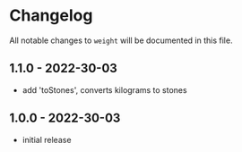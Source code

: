 # Changelog

All notable changes to `weight` will be documented in this file.

## 1.1.0 - 2022-30-03

- add 'toStones', converts kilograms to stones

## 1.0.0 - 2022-30-03

- initial release
